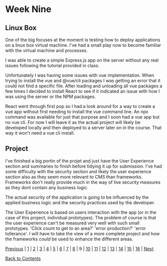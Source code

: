# Week Nine

## Linux Box

One of the big focuses at the moment is testing how to deploy applications on a linux box virtual machine. I've had a small play now to become familiar with the virtual machine and processes.

I was able to create a simple Express.js app on the server without any real issues following the tutorial provided in class.

Unfortunately I was having some issues with vue implementation. When trying to install the vue and @vue/cli packages I was getting an error that it could not find a specific file. After loading and unloading all vue packages a few times I decided to install React to see if it indicated an issue with how I was using the server or the NPM packages.

React went through first pop so I had a look around for a way to create a vue app without first needing to install the vue command line.
An npx command was available for just that purpose and I soon had a vue app but no vue cli. For now I will leave it as the actual project will likely be developed locally and then deployed to a server later on in the course. That way it won't need a vue cli install.

## Project

I've finished a big portin of the projet and just have the User Experience section and summaries to finish before tidying it up for submission. I've had some difficulty with the security section and likely the user experience section also as they seem more relevant to CMS than frameworks. Frameworks don't really provide much in the way of live security measures as they dont contain any business logic.

The actual security of the application is going to be influenced by the applied business logic and the security practices used by the developer.

The User Experience is based on users interaction with the app (or in the case of this project, individual prototypes). The problem of course is that the user experience can't be measured very well with such small prototypes. 'Click count to get to an area?' 'error production?' 'error tollerance'.
I will have to take the view of a more complete project and how the frameworks _could_ be used to enhance the different areas.

[Previous](https://github.com/Jason-MacDonald/WEB701-Journal/blob/master/week-eight.md) |
[1](https://github.com/Jason-MacDonald/WEB701-Journal/blob/master/week-one.md) |
[2](https://github.com/Jason-MacDonald/WEB701-Journal/blob/master/week-two.md) |
[3](https://github.com/Jason-MacDonald/WEB701-Journal/blob/master/week-three.md) |
[4](https://github.com/Jason-MacDonald/WEB701-Journal/blob/master/week-four.md) |
[5](https://github.com/Jason-MacDonald/WEB701-Journal/blob/master/week-five.md) |
[6](https://github.com/Jason-MacDonald/WEB701-Journal/blob/master/week-six.md) |
[7](https://github.com/Jason-MacDonald/WEB701-Journal/blob/master/week-seven.md) |
[8](https://github.com/Jason-MacDonald/WEB701-Journal/blob/master/week-eight.md) |
9 |
[10](https://github.com/Jason-MacDonald/WEB701-Journal/blob/master/week-ten.md) |
[11](https://github.com/Jason-MacDonald/WEB701-Journal/blob/master/week-eleven.md) |
[12](https://github.com/Jason-MacDonald/WEB701-Journal/blob/master/week-twelve.md) |
[13](https://github.com/Jason-MacDonald/WEB701-Journal/blob/master/week-thirteen.md) |
[14](https://github.com/Jason-MacDonald/WEB701-Journal/blob/master/week-fourteen.md) |
[15](https://github.com/Jason-MacDonald/WEB701-Journal/blob/master/week-fifteen.md) |
[16](https://github.com/Jason-MacDonald/WEB701-Journal/blob/master/week-sixteen.md) |
[Next](https://github.com/Jason-MacDonald/WEB701-Journal/blob/master/week-ten.md)

[Back to Contents](https://github.com/Jason-MacDonald/WEB701-Journal/blob/master/contents.md)
